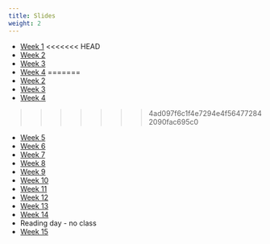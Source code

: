 ```yaml
---
title: Slides
weight: 2
---
```

- [Week 1](./week1/week1.pdf)
<<<<<<< HEAD
- [Week 2](./archive/week0.pdf)
- [Week 3](./archive/week0.pdf)
- [Week 4](./week4/week4.pdf)
=======
- [Week 2](./week2/week2.pdf)
- [Week 3](./week3/week3.pdf)
- [Week 4](./archive/week0.pdf)
>>>>>>> 4ad097f6c1f4e7294e4f564772842090fac695c0
- [Week 5](./archive/week0.pdf)
- [Week 6](./archive/week0.pdf)
- [Week 7](./archive/week0.pdf)
- [Week 8](./archive/week0.pdf)
- [Week 9](./archive/week0.pdf)
- [Week 10](./archive/week0.pdf)
- [Week 11](./archive/week0.pdf)
- [Week 12](./archive/week0.pdf)
- [Week 13](./archive/week0.pdf)
- [Week 14](./archive/week0.pdf)
- Reading day - no class
- [Week 15](./archive/week0.pdf)